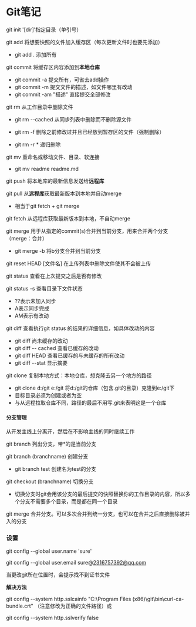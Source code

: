 # Git笔记

git init '[dir]'指定目录（单引号）

git add 将想要快照的文件加入缓存区（每次更新文件时也要先添加）

- git add . 添加所有

git commit  将缓存区内容添加到**本地仓库**

- git commit -a 提交所有，可省去add操作
- git commit -m 提交文件的描述，如文件哪里有改动
- git commit -am "描述" 直接提交全部修改

git rm <file> 从工作目录中删除文件

- git rm --cached <file> 从同步列表中删除而不删除源文件

- git rm -f <file> 删除之前修改过并且已经放到暂存区的文件（强制删除）
- git rm -r * 递归删除

git mv 重命名或移动文件、目录、软连接

- git mv readme readme.md

git push 将本地库的最新信息发送给**远程库**

git pull 从**远程库**获取最新版本到本地并自动merge

- 相当于git fetch + git merge

git fetch 从远程库获取最新版本到本地，不自动merge

git merge 用于从指定的commit(s)合并到当前分支，用来合并两个分支（merge：合并）

- git merge -b 将b分支合并到当前分支

git reset HEAD [文件名] 在上传列表中删除文件使其不会被上传

git status 查看在上次提交之后是否有修改

git status -s 查看目录下文件状态

- ??表示未加入同步
- A表示同步完成
- AM表示有改动

git diff 查看执行git status 的结果的详细信息，如具体改动的内容

- git diff  尚未缓存的改动
- git diff -- cached  查看已缓存的改动
- git diff HEAD  查看已缓存的与未缓存的所有改动
- git diff --stat 显示摘要

git clone <source repository> <destination repository> 复制本地方式：本地仓库，想克隆去另一个地方的路径

- git clone d:/git e:/git 将d:/git的仓库（包含.git的目录）克隆到e:/git下
- 目标目录必须为创建或者为空
- 与从远程拉取仓库不同，路径的最后不用写.git来表明这是一个仓库



#### 分支管理

从开发主线上分离开，然后在不影响主线的同时继续工作

git branch 列出分支，带*的是当前分支

git branch (branchname) 创建分支

- git branch test 创建名为test的分支

git checkout (branchname) 切换分支

- 切换分支时git会用该分支的最后提交的快照替换你的工作目录的内容，所以多个分支不需要多个目录，而是都在同一个目录

git merge 合并分支。可以多次合并到统一分支，也可以在合并之后直接删除被并入的分支



### 设置

git config --global user.name 'sure'

git config --global user.email sure@2316757392@qq.com



当更改git所在位置时，会提示找不到证书文件

**解决方法**

git config --system http.sslcainfo "C:\Program Files (x86)\git\bin\curl-ca-bundle.crt"
（注意修改为正确的文件路径）或

git config --system http.sslverify false